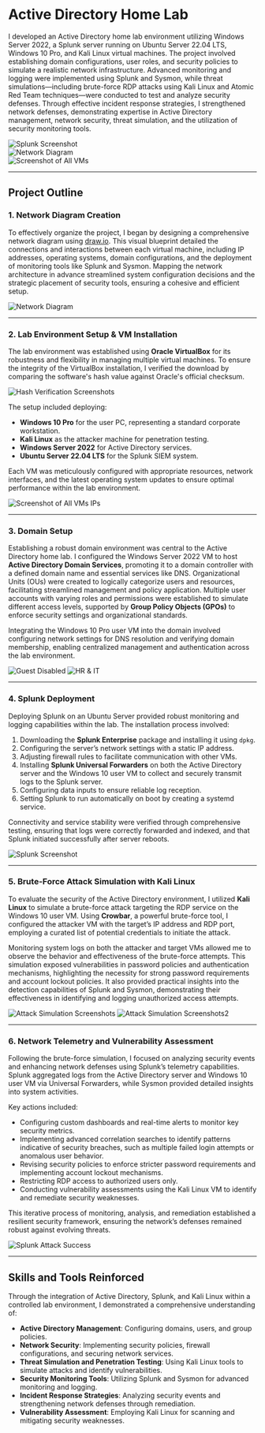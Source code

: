 # Active Directory Home Lab

I developed an Active Directory home lab environment utilizing Windows Server 2022, a Splunk server running on Ubuntu Server 22.04 LTS, Windows 10 Pro, and Kali Linux virtual machines. The project involved establishing domain configurations, user roles, and security policies to simulate a realistic network infrastructure. Advanced monitoring and logging were implemented using Splunk and Sysmon, while threat simulations—including brute-force RDP attacks using Kali Linux and Atomic Red Team techniques—were conducted to test and analyze security defenses. Through effective incident response strategies, I strengthened network defenses, demonstrating expertise in Active Directory management, network security, threat simulation, and the utilization of security monitoring tools.

![Splunk Screenshot](assets/images/splunk_screenshot.png)  
![Network Diagram](assets/images/network_diagram.png)  
![Screenshot of All VMs](assets/images/all_vms.png)  

---

## Project Outline

### 1. Network Diagram Creation

To effectively organize the project, I began by designing a comprehensive network diagram using [draw.io](https://draw.io). This visual blueprint detailed the connections and interactions between each virtual machine, including IP addresses, operating systems, domain configurations, and the deployment of monitoring tools like Splunk and Sysmon. Mapping the network architecture in advance streamlined system configuration decisions and the strategic placement of security tools, ensuring a cohesive and efficient setup.

![Network Diagram](assets/images/network_diagram.png)

---

### 2. Lab Environment Setup & VM Installation

The lab environment was established using **Oracle VirtualBox** for its robustness and flexibility in managing multiple virtual machines. To ensure the integrity of the VirtualBox installation, I verified the download by comparing the software's hash value against Oracle's official checksum.

![Hash Verification Screenshots](assets/images/hash_verification.png)

The setup included deploying:

- **Windows 10 Pro** for the user PC, representing a standard corporate workstation.
- **Kali Linux** as the attacker machine for penetration testing.
- **Windows Server 2022** for Active Directory services.
- **Ubuntu Server 22.04 LTS** for the Splunk SIEM system.

Each VM was meticulously configured with appropriate resources, network interfaces, and the latest operating system updates to ensure optimal performance within the lab environment.

![Screenshot of All VMs IPs](assets/images/all_vms_ips.png)

---

### 3. Domain Setup

Establishing a robust domain environment was central to the Active Directory home lab. I configured the Windows Server 2022 VM to host **Active Directory Domain Services**, promoting it to a domain controller with a defined domain name and essential services like DNS. Organizational Units (OUs) were created to logically categorize users and resources, facilitating streamlined management and policy application. Multiple user accounts with varying roles and permissions were established to simulate different access levels, supported by **Group Policy Objects (GPOs)** to enforce security settings and organizational standards.

Integrating the Windows 10 Pro user VM into the domain involved configuring network settings for DNS resolution and verifying domain membership, enabling centralized management and authentication across the lab environment.

![Guest Disabled](assets/images/guest_disabled.png)
![HR & IT](asset/images/hr_it.png)

---

### 4. Splunk Deployment

Deploying Splunk on an Ubuntu Server provided robust monitoring and logging capabilities within the lab. The installation process involved:

1. Downloading the **Splunk Enterprise** package and installing it using `dpkg`.
2. Configuring the server’s network settings with a static IP address.
3. Adjusting firewall rules to facilitate communication with other VMs.
4. Installing **Splunk Universal Forwarders** on both the Active Directory server and the Windows 10 user VM to collect and securely transmit logs to the Splunk server.
5. Configuring data inputs to ensure reliable log reception.
6. Setting Splunk to run automatically on boot by creating a systemd service.

Connectivity and service stability were verified through comprehensive testing, ensuring that logs were correctly forwarded and indexed, and that Splunk initiated successfully after server reboots.

![Splunk Screenshot](assets/images/splunk_screenshot)

---

### 5. Brute-Force Attack Simulation with Kali Linux

To evaluate the security of the Active Directory environment, I utilized **Kali Linux** to simulate a brute-force attack targeting the RDP service on the Windows 10 user VM. Using **Crowbar**, a powerful brute-force tool, I configured the attacker VM with the target’s IP address and RDP port, employing a curated list of potential credentials to initiate the attack.

Monitoring system logs on both the attacker and target VMs allowed me to observe the behavior and effectiveness of the brute-force attempts. This simulation exposed vulnerabilities in password policies and authentication mechanisms, highlighting the necessity for strong password requirements and account lockout policies. It also provided practical insights into the detection capabilities of Splunk and Sysmon, demonstrating their effectiveness in identifying and logging unauthorized access attempts.

![Attack Simulation Screenshots](assets/images/attack_simulation1.png)
![Attack Simulation Screenshots2](assets/images/attack_simulation2.png)

---

### 6. Network Telemetry and Vulnerability Assessment

Following the brute-force simulation, I focused on analyzing security events and enhancing network defenses using Splunk’s telemetry capabilities. Splunk aggregated logs from the Active Directory server and Windows 10 user VM via Universal Forwarders, while Sysmon provided detailed insights into system activities.

Key actions included:

- Configuring custom dashboards and real-time alerts to monitor key security metrics.
- Implementing advanced correlation searches to identify patterns indicative of security breaches, such as multiple failed login attempts or anomalous user behavior.
- Revising security policies to enforce stricter password requirements and implementing account lockout mechanisms.
- Restricting RDP access to authorized users only.
- Conducting vulnerability assessments using the Kali Linux VM to identify and remediate security weaknesses.

This iterative process of monitoring, analysis, and remediation established a resilient security framework, ensuring the network’s defenses remained robust against evolving threats.

![Splunk Attack Success](assets/images/attack_success.png)

---

## Skills and Tools Reinforced

Through the integration of Active Directory, Splunk, and Kali Linux within a controlled lab environment, I demonstrated a comprehensive understanding of:

- **Active Directory Management**: Configuring domains, users, and group policies.
- **Network Security**: Implementing security policies, firewall configurations, and securing network services.
- **Threat Simulation and Penetration Testing**: Using Kali Linux tools to simulate attacks and identify vulnerabilities.
- **Security Monitoring Tools**: Utilizing Splunk and Sysmon for advanced monitoring and logging.
- **Incident Response Strategies**: Analyzing security events and strengthening network defenses through remediation.
- **Vulnerability Assessment**: Employing Kali Linux for scanning and mitigating security weaknesses.
